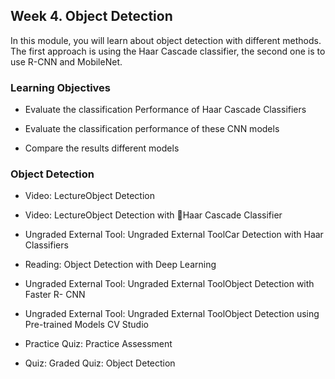 
## Week 4. Object Detection

In this module, you will learn about object detection with different methods. The first approach is using the Haar Cascade classifier, the second one is to use R-CNN and MobileNet.

  

### Learning Objectives

-   Evaluate the classification Performance of Haar Cascade Classifiers
    
-   Evaluate the classification performance of these CNN models
    
-   Compare the results different models
    

### Object Detection

-   Video: LectureObject Detection
    
-   Video: LectureObject Detection with Haar Cascade Classifier
    
-   Ungraded External Tool: Ungraded External ToolCar Detection with Haar Classifiers
    
-   Reading: Object Detection with Deep Learning
    
-   Ungraded External Tool: Ungraded External ToolObject Detection with Faster R- CNN
    
-   Ungraded External Tool: Ungraded External ToolObject Detection using Pre-trained Models CV Studio
    
-   Practice Quiz: Practice Assessment
    
-   Quiz: Graded Quiz: Object Detection
